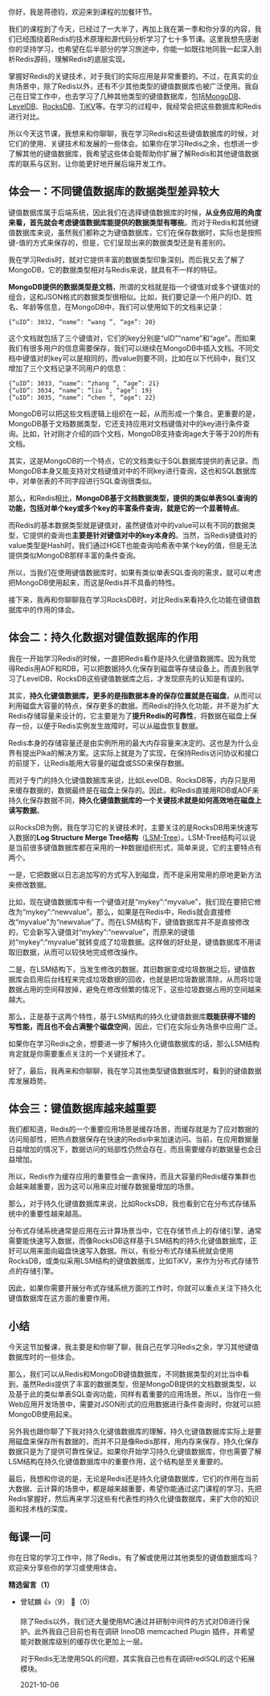 你好，我是蒋德钧，欢迎来到课程的加餐环节。

我们的课程到了今天，已经过了一大半了，再加上我在第一季和你分享的内容，我们已经围绕着Redis的技术原理和源代码分析学习了七十多节课。这里我想先感谢你的坚持学习，也希望在后半部分的学习旅途中，你能一如既往地同我一起深入剖析Redis源码，理解Redis的底层实现。

掌握好Redis的关键技术，对于我们的实际应用是非常重要的。不过，在真实的业务场景中，除了Redis以外，还有不少其他类型的键值数据库也被广泛使用。我自己在日常工作中，也去学习了几种其他类型的键值数据库，包括[MongoDB](http://www.mongodb.com)、[LevelDB](https://github.com/google/leveldb)、[RocksDB](http://rocksdb.org)、[TiKV](https://tikv.org)等。在学习的过程中，我经常会把这些数据库和Redis进行对比。

所以今天这节课，我想来和你聊聊，我在学习Redis和这些键值数据库的时候，对它们的使用、关键技术和发展的一些体会。如果你在学习Redis之余，也想进一步了解其他的键值数据库，我希望这些体会能帮助你扩展了解Redis和其他键值数据库的联系与区别，让你能更好地开展后端开发工作。

## 体会一：不同键值数据库的数据类型差异较大

键值数据库属于后端系统，因此我们在选择键值数据库的时候，**从业务应用的角度来看，首先就会考虑键值数据库能提供的数据类型有哪些**。而对于Redis和其他键值数据库来说，虽然我们都称之为键值数据库，它们在保存数据时，实际也是按照键-值的方式来保存的，但是，它们呈现出来的数据类型还是有差别的。

我在学习Redis时，就对它提供丰富的数据类型印象深刻。而后我又去了解了MongoDB，它的数据类型相对与Redis来说，就具有不一样的特征。

**MongoDB提供的数据类型是文档**，所谓的文档就是指一个键值对或多个键值对的组合，这和JSON格式的数据类型很相似。比如，我们要记录一个用户的ID、姓名、年龄等信息，在MongoDB中，我们可以使用如下的文档来记录：

```plain
{“uID”: 3032, “name”: “wang ”, “age”: 20}
```

这个文档就包括了三个键值对，它们的key分别是“uID”“name”和“age”。而如果我们有很多用户的信息需要保存，我们可以继续在MongoDB中插入文档。不同文档中键值对的key可以是相同的，而value则要不同，比如在以下代码中，我们又增加了三个文档记录不同用户的信息：

```plain
{“uID”: 3033, “name”: “zhang ”, “age”: 21}
{“uID”: 3034, “name”: “liu ”, “age”: 19}
{“uID”: 3035, “name”: “chen ”, “age”: 22}
```

MongoDB可以把这些文档逻辑上组织在一起，从而形成一个集合。更重要的是，MongoDB基于文档数据类型，它还支持应用对文档键值对中的key进行条件查询。比如，针对刚才介绍的四个文档，MongoDB支持查询age大于等于20的所有文档。

其实，这是MongoDB的一个特点，它的文档类似于SQL数据库提供的表记录。而MongoDB本身又能支持对文档键值对中的不同key进行查询，这也和SQL数据库中，对单张表的不同字段进行SQL查询很类似。

那么，和Redis相比，**MongoDB基于文档数据类型，提供的类似单表SQL查询的功能，包括对单个key或多个key的丰富条件查询，就是它的一个显著特点**。

而Redis的基本数据类型就是键值对，虽然键值对中的value可以有不同的数据类型，它提供的查询也**主要是针对键值对中的key本身的**。当然，当Redis键值对的value类型是Hash时，我们通过HGET也能查询哈希表中某个key的值，但是无法提供类似MongoDB那样丰富的条件查询。

所以，当我们在使用键值数据库时，如果有类似单表SQL查询的需求，就可以考虑把MongoDB使用起来，而这是Redis并不具备的特性。

接下来，我再和你聊聊我在学习RocksDB时，对比Redis来看持久化功能在键值数据库中的作用的体会。

## 体会二：持久化数据对键值数据库的作用

我在一开始学习Redis的时候，一直把Redis看作是持久化键值数据库。因为我觉得Redis用AOF和RDB，可以把数据持久化保存到磁盘等存储设备上。而直到我学习了LevelDB、RocksDB这些键值数据库之后，才发现原先的认知是有误的。

其实，**持久化键值数据库，更多的是指数据本身的保存位置就是在磁盘**，从而可以利用磁盘大容量的特点，保存更多的数据。而Redis的持久化功能，并不是为扩大Redis存储容量来设计的，它主要是为了**提升Redis的可靠性**，将数据在磁盘上保存一份，以便于Redis实例发生故障时，可以从磁盘恢复数据。

Redis本身的存储容量还是由实例所用的最大内存容量来决定的。这也是为什么业界有提出Pika的解决方案。这实际上就是为了实现，在保持Redis访问协议和接口的前提下，让Redis能用大容量的磁盘或SSD来保存数据。

而对于专门的持久化键值数据库来说，比如LevelDB、RocksDB等，内存只是用来缓存数据的，数据最终是在磁盘上保存的。因此，和Redis直接用RDB或AOF来持久化保存数据不同，**持久化键值数据库的一个关键技术就是如何高效地在磁盘上读写数据**。

以RocksDB为例，我在学习它的关键技术时，主要关注的是RocksDB用来快速写入数据的**Log Structure Merge Tree结构**（[LSM-Tree](http://xn--LSM-Tree-v07qv87p)）。LSM-Tree结构可以说是当前很多键值数据库都在采用的一种数据组织形式，简单来说，它的主要特点有两个。

一是，它把数据以日志追加写的方式写入到磁盘，而不是采用常用的原地更新方法来修改数据。

比如，现在键值数据库中有一个键值对是“mykey”:“myvalue”，我们现在要把它修改为“mykey”:“newvalue”。那么，如果是在Redis中，Redis就会直接修改“myvalue”为“newvalue”了。而在LSM结构下，键值数据库并不是直接修改的，它会新写入键值对“mykey”:“newvalue”，而原来的键值对“mykey”:“myvalue”就转变成了垃圾数据。这样做的好处是，键值数据库不用读取旧数据，从而可以较快地完成修改操作。

二是，在LSM结构下，当发生修改的数据，其旧数据变成垃圾数据之后，键值数据库会启用后台线程来完成垃圾数据的回收，也就是把垃圾数据清除，从而将垃圾数据占用的空间释放掉，避免在修改频繁的情况下，这些垃圾数据占用的空间越来越大。

那么，正是基于这两个特性，基于LSM结构的持久化键值数据库**既能获得不错的写性能，而且也不会占满整个磁盘空间**，因此，它们在实际业务场景中应用广泛。

如果你在学习Redis之余，想要进一步了解持久化键值数据库的话，那么LSM结构肯定就是你需要重点关注的一个关键技术了。

好了，最后，我再来和你聊聊，我在学习其他类型键值数据库时，看到的键值数据库发展趋势。

## 体会三：键值数据库越来越重要

我们都知道，Redis的一个重要应用场景是缓存场景，而缓存就是为了应对数据的访问局部性，把热点数据保存在快速的Redis中来加速访问。当前，在应用数据量日益增加的情况下，数据访问的局部性仍然会存在，而且需要缓存的数据量也会日益增加。

所以，Redis作为缓存应用的重要性会一直保持，而且大容量的Redis缓存集群也会越来越重要，因为这可以用来应对缓存数据量增加的场景。

那么，对于持久化键值数据库来说，比如RocksDB，我也看到它在分布式存储系统中的重要性越来越高。

分布式存储系统通常是应用在云计算场景当中，它在存储节点上的存储引擎，通常需要能快速写入数据，而像RocksDB这样基于LSM结构的持久化键值数据库，正好可以用来面向磁盘快速写入数据。所以，有些分布式存储系统就会使用RocksDB，或类似采用LSM结构的键值数据库，比如TiKV，来作为分布式存储节点的存储引擎。

因此，如果你需要开展分布式存储系统方面的工作时，你就可以重点关注下持久化键值数据库在这方面的重要作用。

## 小结

今天这节加餐课，我主要是和你聊了聊，我自己在学习Redis之余，学习其他键值数据库时的一些体会。

那么，我们可以从Redis和MongoDB键值数据库，不同数据类型的对比当中看到，虽然Redis提供了丰富的数据类型，但是MongoDB提供的文档数据类型，以及基于此的类似单表SQL查询功能，同样有着重要的应用场景。所以，当你在一些Web应用开发场景中，需要对JSON形式的应用数据进行条件查询时，你就可以把MongoDB使用起来。

另外我也跟你聊了下我对持久化键值数据库的理解，持久化键值数据库实际上是要用磁盘来保存所有数据的，而并不只是像Redis那样，用内存来保存，持久化保存数据只是为了提供可靠性保证。如果你开始学习持久化键值数据库，你也需要了解LSM结构在持久化键值数据库中的重要作用，这个结构是至关重要的。

最后，我想和你说的是，无论是Redis还是持久化键值数据库，它们的作用在当前大数据、云计算的场景中，都是越来越重要，希望你能通过这门课程的学习，先把Redis掌握好，然后再来学习这些有代表性的持久化键值数据库，来扩大你的知识面和技术栈的深度。

## 每课一问

你在日常的学习工作中，除了Redis，有了解或使用过其他类型的键值数据库吗？欢迎来分享些你的学习或使用体会。
<div><strong>精选留言（1）</strong></div><ul>
<li><span>曾轼麟</span> 👍（9） 💬（0）<p>除了Redis以外，我们还大量使用MC通过并研制中间件的方式对DB进行保护。此外我自己目前也有在调研 InnoDB memcached Plugin 插件，并希望能对数据库级别的缓存优化更加上一层。

对于Redis无法使用SQL的问题，其实我自己也有在调研rediSQL的这个拓展模块。</p>2021-10-06</li><br/>
</ul>